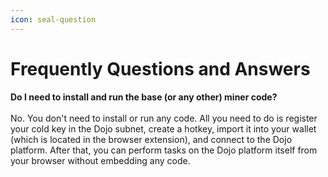```yaml
---
icon: seal-question
---
```


# Frequently Questions and Answers

**Do I need to install and run the base (or any other) miner code?**\
\
No. You don't need to install or run any code. All you need to do is register your cold key in the Dojo subnet, create a hotkey, import it into your wallet (which is located in the browser extension), and connect to the Dojo platform. After that, you can perform tasks on the Dojo platform itself from your browser without embedding any code.
